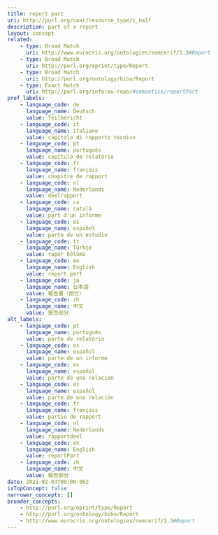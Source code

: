 ```yaml
---
title: report part
uri: http://purl.org/coar/resource_type/c_ba1f
description: part of a report
layout: concept
related:
    - type: Broad Match
      uri: http://www.eurocris.org/ontologies/semcerif/1.3#Report
    - type: Broad Match
      uri: http://purl.org/eprint/type/Report
    - type: Broad Match
      uri: http://purl.org/ontology/bibo/Report
    - type: Exact Match
      uri: http://purl.org/info:eu-repo/#semantics/reportPart
pref_labels:
    - language_code: de
      language_name: Deutsch
      value: Teilbericht
    - language_code: it
      language_name: italiano
      value: capitolo di rapporto tecnico
    - language_code: pt
      language_name: português
      value: capítulo de relatório
    - language_code: fr
      language_name: français
      value: chapitre de rapport
    - language_code: nl
      language_name: Nederlands
      value: deelrapport
    - language_code: ca
      language_name: català
      value: part d'un informe
    - language_code: es
      language_name: español
      value: parte de un estudio
    - language_code: tr
      language_name: Türkçe
      value: rapor bölümü
    - language_code: en
      language_name: English
      value: report part
    - language_code: ja
      language_name: 日本語
      value: 報告書（部分）
    - language_code: zh
      language_name: 中文
      value: 报告部分
alt_labels:
    - language_code: pt
      language_name: português
      value: parte de relatório
    - language_code: es
      language_name: español
      value: parte de un informe
    - language_code: es
      language_name: español
      value: parte de una relacion
    - language_code: es
      language_name: español
      value: parte de una relación
    - language_code: fr
      language_name: français
      value: partie de rapport
    - language_code: nl
      language_name: Nederlands
      value: rapportdeel
    - language_code: en
      language_name: English
      value: reportPart
    - language_code: zh
      language_name: 中文
      value: 報告部分
date: 2021-02-03T00:00:00Z
isTopConcept: false
narrower_concepts: []
broader_concepts:
    - http://purl.org/eprint/type/Report
    - http://purl.org/ontology/bibo/Report
    - http://www.eurocris.org/ontologies/semcerif/1.3#Report
---
```


